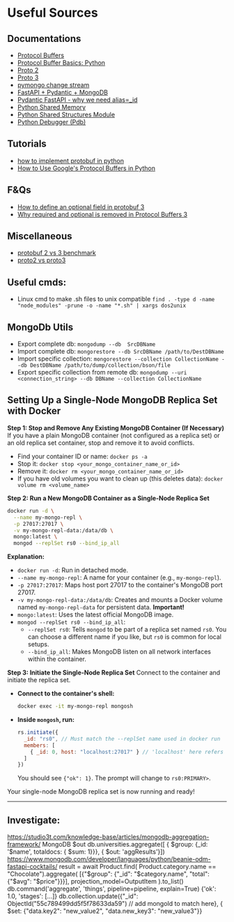 # Useful Sources

## Documentations

* [Protocol Buffers](https://developers.google.com/protocol-buffers)<br>
* [Protocol Buffer Basics: Python](https://developers.google.com/protocol-buffers/docs/pythontutorial)
* [Proto 2](https://developers.google.com/protocol-buffers/docs/proto)
* [Proto 3](https://developers.google.com/protocol-buffers/docs/proto3)
* [pymongo change stream](https://www.mongodb.com/developer/languages/python/python-change-streams/)
* [FastAPI + Pydantic + MongoDB](https://github.com/David-Lor/FastAPI-Pydantic-Mongo_Sample_CRUD_API)
* [Pydantic FastAPI - why we need alias=_id](https://www.mongodb.com/community/forums/t/why-do-we-need-alias-id-in-pydantic-model-of-fastapi/170728/3)
* [Python Shared Memory](https://docs.python.org/3/library/multiprocessing.shared_memory.html)
* [Python Shared Structures Module](https://github.com/fuzziqersoftware/sharedstructures)
* [Python Debugger (Pdb)](https://pypi.org/project/pdb-attach/#:~:text=pdb_attach%20must%20be%20imported%20and,attach%20to%20the%20running%20program.&text=When%20the%20program%20is%20running,listen()%20.)

## Tutorials
* [how to implement protobuf in python](https://www.javatpoint.com/how-to-implement-protobuf-in-python)
* [How to Use Google's Protocol Buffers in Python](https://www.freecodecamp.org/news/googles-protocol-buffers-in-python/)

## F&Qs
* [How to define an optional field in protobuf 3](https://stackoverflow.com/questions/42622015/how-to-define-an-optional-field-in-protobuf-3)
* [Why required and optional is removed in Protocol Buffers 3](https://stackoverflow.com/questions/31801257/why-required-and-optional-is-removed-in-protocol-buffers-3)

## Miscellaneous
* [protobuf 2 vs 3 benchmark](https://github.com/thekvs/protobuf-2-vs-3-benchmark)
* [proto2 vs proto3](https://www.hackingnote.com/en/versus/proto2-vs-proto3)

## Useful cmds:

* Linux cmd to make .sh files to unix compatible 
`find . -type d -name "node_modules" -prune -o -name "*.sh" | xargs dos2unix` 

## MongoDb Utils
* Export complete db: 
    ``mongodump --db  SrcDBName``
* Import complete db:
    ``mongorestore --db SrcDBName /path/to/DestDBName``
* Import specific collection: 
    ``mongorestore --collection CollectionName --db DestDBName /path/to/dump/collection/bson/file``
* Export specific collection from remote db:
    ``mongodump --uri <connection_string> --db DBName --collection CollectionName``

## Setting Up a Single-Node MongoDB Replica Set with Docker

**Step 1: Stop and Remove Any Existing MongoDB Container (If Necessary)**
If you have a plain MongoDB container (not configured as a replica set) or an old replica set container, stop and remove it to avoid conflicts.

*   Find your container ID or name: `docker ps -a`
*   Stop it: `docker stop <your_mongo_container_name_or_id>`
*   Remove it: `docker rm <your_mongo_container_name_or_id>`
*   If you have old volumes you want to clean up (this deletes data): `docker volume rm <volume_name>`

**Step 2: Run a New MongoDB Container as a Single-Node Replica Set**

```bash
docker run -d \
  --name my-mongo-repl \
  -p 27017:27017 \
  -v my-mongo-repl-data:/data/db \
  mongo:latest \
  mongod --replSet rs0 --bind_ip_all
```

**Explanation:**
*   `docker run -d`: Run in detached mode.
*   `--name my-mongo-repl`: A name for your container (e.g., `my-mongo-repl`).
*   `-p 27017:27017`: Maps host port 27017 to the container's MongoDB port 27017.
*   `-v my-mongo-repl-data:/data/db`: Creates and mounts a Docker volume named `my-mongo-repl-data` for persistent data. **Important!**
*   `mongo:latest`: Uses the latest official MongoDB image.
*   `mongod --replSet rs0 --bind_ip_all`:
    *   `--replSet rs0`: Tells `mongod` to be part of a replica set named `rs0`. You can choose a different name if you like, but `rs0` is common for local setups.
    *   `--bind_ip_all`: Makes MongoDB listen on all network interfaces within the container.

**Step 3: Initiate the Single-Node Replica Set**
Connect to the container and initiate the replica set.

*   **Connect to the container's shell:**
    ```bash
    docker exec -it my-mongo-repl mongosh
    ```

*   **Inside `mongosh`, run:**
    ```javascript
    rs.initiate({
      _id: "rs0", // Must match the --replSet name used in docker run
      members: [
        { _id: 0, host: "localhost:27017" } // 'localhost' here refers to the container itself
      ]
    })
    ```
    You should see `{"ok": 1}`. The prompt will change to `rs0:PRIMARY>`.

Your single-node MongoDB replica set is now running and ready!

---

## Investigate:
https://studio3t.com/knowledge-base/articles/mongodb-aggregation-framework/
MongoDB $out
db.universities.aggregate([
    { $group: {_id: '$name', totaldocs: { $sum: 1}}},
{ $out: 'aggResults'}])
https://www.mongodb.com/developer/languages/python/beanie-odm-fastapi-cocktails/
result = await Product.find(
    Product.category.name == "Chocolate").aggregate(
    [{"$group": {"_id": "$category.name", "total": {"$avg": "$price"}}}],
    projection_model=OutputItem
).to_list()
db.command('aggregate', 'things', pipeline=pipeline, explain=True)
{'ok': 1.0, 'stages': [...]}
db.collection.update({"_id": ObjectId("55c789499dd5f5f78633da59") // add mongoId to match here},
                     { $set: {"data.key2": "new_value2", "data.new_key3": "new_value3"}}